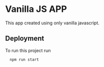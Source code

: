 
# Vanilla JS APP

This app created using only vanilla javascript.


## Deployment

To run this project run

```bash
  npm run start
```

